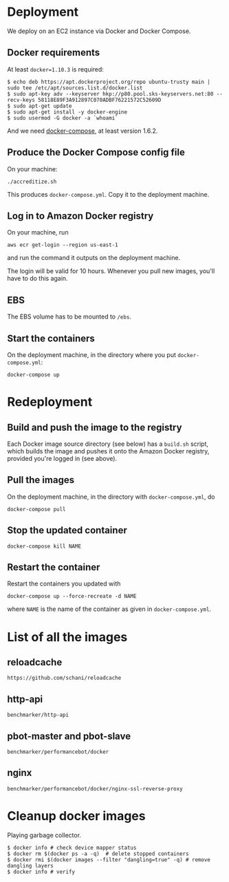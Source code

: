 # Deployment

We deploy on an EC2 instance via Docker and Docker Compose.

## Docker requirements

At least `docker=1.10.3` is required:

    $ echo deb https://apt.dockerproject.org/repo ubuntu-trusty main | sudo tee /etc/apt/sources.list.d/docker.list
	$ sudo apt-key adv --keyserver hkp://p80.pool.sks-keyservers.net:80 --recv-keys 58118E89F3A912897C070ADBF76221572C52609D
    $ sudo apt-get update
    $ sudo apt-get install -y docker-engine
    $ sudo usermod -G docker -a `whoami`

And we need [docker-compose](https://github.com/docker/compose/releases), at least version 1.6.2.

## Produce the Docker Compose config file

On your machine:

    ./accreditize.sh

This produces `docker-compose.yml`.  Copy it to the deployment
machine.

## Log in to Amazon Docker registry

On your machine, run

    aws ecr get-login --region us-east-1

and run the command it outputs on the deployment machine.

The login will be valid for 10 hours.  Whenever you pull new images,
you'll have to do this again.

## EBS

The EBS volume has to be mounted to `/ebs`.

## Start the containers

On the deployment machine, in the directory where you put
`docker-compose.yml`:

    docker-compose up

# Redeployment

## Build and push the image to the registry

Each Docker image source directory (see below) has a `build.sh`
script, which builds the image and pushes it onto the Amazon Docker
registry, provided you're logged in (see above).

## Pull the images

On the deployment machine, in the directory with `docker-compose.yml`,
do

    docker-compose pull

## Stop the updated container

    docker-compose kill NAME

## Restart the container

Restart the containers you updated with

    docker-compose up --force-recreate -d NAME

where `NAME` is the name of the container as given in
`docker-compose.yml`.

# List of all the images

## reloadcache

    https://github.com/schani/reloadcache

## http-api

    benchmarker/http-api

## pbot-master and pbot-slave

    benchmarker/performancebot/docker

## nginx

    benchmarker/performancebot/docker/nginx-ssl-reverse-proxy

# Cleanup docker images

Playing garbage collector.

    $ docker info # check device mapper status
    $ docker rm $(docker ps -a -q)  # delete stopped containers
    $ docker rmi $(docker images --filter "dangling=true" -q) # remove dangling layers
    $ docker info # verify

